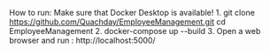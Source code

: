 How to run:
Make sure that Docker Desktop is available!
1.
git clone https://github.com/Quachday/EmployeeManagement.git
cd EmployeeManagement
2. docker-compose up --build
3. Open a web browser and run : http://localhost:5000/
